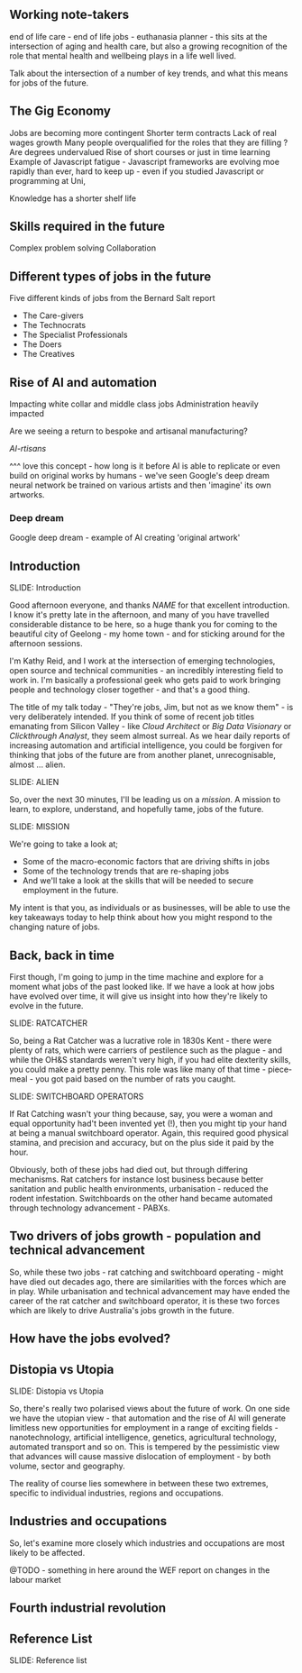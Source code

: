 ## Working note-takers



end of life care - end of life jobs - euthanasia planner - this sits at the intersection of aging and health care, but also a growing recognition of the role that mental health and wellbeing plays in a life well lived.

Talk about the intersection of a number of key trends, and what this means for jobs of the future.

## The Gig Economy

Jobs are becoming more contingent
Shorter term contracts
Lack of real wages growth
Many people overqualified for the roles that they are filling
? Are degrees undervalued
Rise of short courses or just in time learning
Example of Javascript fatigue - Javascript frameworks are evolving moe rapidly than ever, hard to keep up - even if you studied Javascript or programming at Uni,

Knowledge has a shorter shelf life

## Skills required in the future

Complex problem solving
Collaboration

## Different types of jobs in the future

Five different kinds of jobs from the Bernard Salt report

* The Care-givers
* The Technocrats
* The Specialist Professionals
* The Doers
* The Creatives


## Rise of AI and automation

Impacting white collar and middle class jobs
Administration heavily impacted

Are we seeing a return to bespoke and artisanal manufacturing?

*AI-rtisans*

^^^ love this concept - how long is it before AI is able to replicate or even build on original works by humans - we've seen Google's deep dream neural network be trained on various artists and then 'imagine' its own artworks.

### Deep dream
Google deep dream - example of AI creating 'original artwork'


## Introduction

SLIDE: Introduction

Good afternoon everyone, and thanks *NAME* for that excellent introduction. I know it's pretty late in the afternoon, and many of you have travelled considerable distance to be here, so a huge thank you for coming to the beautiful city of Geelong - my home town - and for sticking around for the afternoon sessions.

I'm Kathy Reid, and I work at the intersection of emerging technologies, open source and technical communities - an incredibly interesting field to work in. I'm basically a professional geek who gets paid to work bringing people and technology closer together - and that's a good thing.

The title of my talk today - "They're jobs, Jim, but not as we know them" - is very deliberately intended. If you think of some of recent job titles emanating from Silicon Valley - like *Cloud Architect* or *Big Data Visionary* or *Clickthrough Analyst*, they seem almost surreal. As we hear daily reports of increasing automation and artificial intelligence, you could be forgiven for thinking that jobs of the future are from another planet, unrecognisable, almost ... alien.

SLIDE: ALIEN

So, over the next 30 minutes, I'll be leading us on a *mission*. A mission to learn, to explore, understand, and hopefully tame, jobs of the future.

SLIDE: MISSION

We're going to take a look at;

* Some of the macro-economic factors that are driving shifts in jobs
* Some of the technology trends that are re-shaping jobs
* And we'll take a look at the skills that will be needed to secure employment in the future.

My intent is that you, as individuals or as businesses, will be able to use the key takeaways today to help think about how you might respond to the changing nature of jobs.

## Back, back in time

First though, I'm going to jump in the time machine and explore for a moment what jobs of the past looked like. If we have a look at how jobs have evolved over time, it will give us insight into how they're likely to evolve in the future.

SLIDE: RATCATCHER

So, being a Rat Catcher was a lucrative role in 1830s Kent - there were plenty of rats, which were carriers of pestilence such as the plague - and while the OH&S standards weren't very high, if you had elite dexterity skills, you could make a pretty penny. This role was like many of that time - piece-meal - you got paid based on the number of rats you caught.

SLIDE: SWITCHBOARD OPERATORS

If Rat Catching wasn't your thing because, say, you were a woman and equal opportunity had't been invented yet (!), then you might tip your hand at being a manual switchboard operator. Again, this required good physical stamina, and precision and accuracy, but on the plus side it paid by the hour.

Obviously, both of these jobs had died out, but through differing mechanisms. Rat catchers for instance lost business because better sanitation and public health environments, urbanisation -  reduced the rodent infestation. Switchboards on the other hand became automated through technology advancement - PABXs.

## Two drivers of jobs growth - population and technical advancement

So, while these two jobs - rat catching and switchboard operating - might have died out decades ago, there are similarities with the forces which are in play. While urbanisation and technical advancement may have ended the career of the rat catcher and switchboard operator, it is these two forces which are likely to drive Australia's jobs growth in the future.



## How have the jobs evolved?

## Distopia vs Utopia

SLIDE: Distopia vs Utopia

So, there's really two polarised views about the future of work. On one side we have the utopian view - that automation and the rise of AI will generate limitless new opportunities for employment in a range of exciting fields - nanotechnology, artificial intelligence, genetics, agricultural technology, automated transport and so on. This is tempered by the pessimistic view that advances will cause massive dislocation of employment - by both volume, sector and geography.

The reality of course lies somewhere in between these two extremes, specific to individual industries, regions and occupations.

## Industries and occupations

So, let's examine more closely which industries and occupations are most likely to be affected.

@TODO - something in here around the WEF report on changes in the labour market

## Fourth industrial revolution




## Reference List

SLIDE: Reference list
